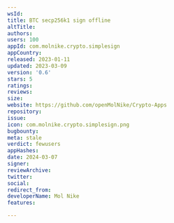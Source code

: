 ```yaml
---
wsId: 
title: BTC secp256k1 sign offline
altTitle: 
authors: 
users: 100
appId: com.molnike.crypto.simplesign
appCountry: 
released: 2023-01-11
updated: 2023-03-09
version: '0.6'
stars: 5
ratings: 
reviews: 
size: 
website: https://github.com/openMolNike/Crypto-Apps
repository: 
issue: 
icon: com.molnike.crypto.simplesign.png
bugbounty: 
meta: stale
verdict: fewusers
appHashes: 
date: 2024-03-07
signer: 
reviewArchive: 
twitter: 
social: 
redirect_from: 
developerName: Mol Nike
features: 

---
```


